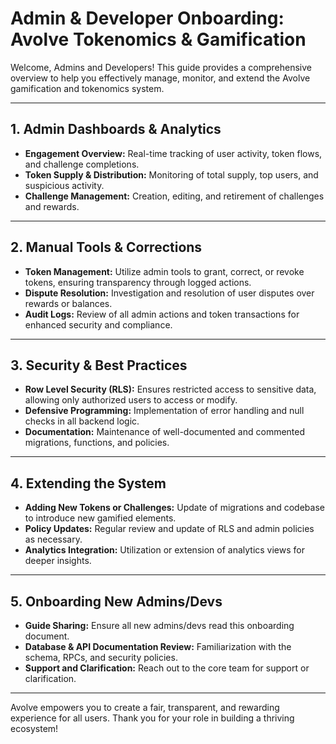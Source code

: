 # Admin & Developer Onboarding: Avolve Tokenomics & Gamification

Welcome, Admins and Developers! This guide provides a comprehensive overview to help you effectively manage, monitor, and extend the Avolve gamification and tokenomics system.

---

## 1. Admin Dashboards & Analytics

- **Engagement Overview:** Real-time tracking of user activity, token flows, and challenge completions.
- **Token Supply & Distribution:** Monitoring of total supply, top users, and suspicious activity.
- **Challenge Management:** Creation, editing, and retirement of challenges and rewards.

---

## 2. Manual Tools & Corrections

- **Token Management:** Utilize admin tools to grant, correct, or revoke tokens, ensuring transparency through logged actions.
- **Dispute Resolution:** Investigation and resolution of user disputes over rewards or balances.
- **Audit Logs:** Review of all admin actions and token transactions for enhanced security and compliance.

---

## 3. Security & Best Practices

- **Row Level Security (RLS):** Ensures restricted access to sensitive data, allowing only authorized users to access or modify.
- **Defensive Programming:** Implementation of error handling and null checks in all backend logic.
- **Documentation:** Maintenance of well-documented and commented migrations, functions, and policies.

---

## 4. Extending the System

- **Adding New Tokens or Challenges:** Update of migrations and codebase to introduce new gamified elements.
- **Policy Updates:** Regular review and update of RLS and admin policies as necessary.
- **Analytics Integration:** Utilization or extension of analytics views for deeper insights.

---

## 5. Onboarding New Admins/Devs

- **Guide Sharing:** Ensure all new admins/devs read this onboarding document.
- **Database & API Documentation Review:** Familiarization with the schema, RPCs, and security policies.
- **Support and Clarification:** Reach out to the core team for support or clarification.

---

Avolve empowers you to create a fair, transparent, and rewarding experience for all users. Thank you for your role in building a thriving ecosystem!
